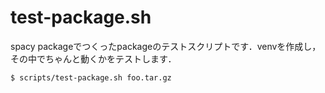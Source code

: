 # test-package.sh

spacy packageでつくったpackageのテストスクリプトです．venvを作成し，その中でちゃんと動くかをテストします．  

```bash
$ scripts/test-package.sh foo.tar.gz
```
